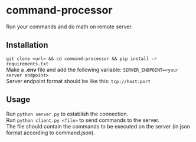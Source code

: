 # command-processor
Run your commands and do math on remote server.

## Installation
```git clone <url> && cd command-processor && pip install -r requirements.txt```<br>
Make a <b>.env</b> file and add the following variable:
```SERVER_ENDPOINT=<your server endpoint>```<br>
Server endpoint format should be like this: ```tcp://host:port```<br>

## Usage
Run ```python server.py``` to establish the connection.<br>
Run ```python client.py <file>``` to send commands to the server.<br>
The file should contain the commands to be executed on the server (in json format according to command.json).<br>
